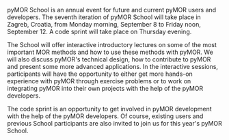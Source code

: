 <!--
.. title: Welcome
.. slug: welcome
.. date: 2025-05-29
.. type: text
-->

pyMOR School is an annual event for future and current pyMOR users and
developers.
The seventh iteration of pyMOR School will take place in Zagreb, Croatia, from
Monday morning, September 8 to Friday noon, September 12.
A code sprint will take place on Thursday evening.

The School will offer interactive introductory lectures on some of the most
important MOR methods and how to use these methods with pyMOR.
We will also discuss pyMOR's technical design, how to contribute to pyMOR and
present some more advanced applications.
In the interactive sessions, participants will have the opportunity to either
get more hands-on experience with pyMOR through exercise problems or to work on
integrating pyMOR into their own projects with the help of the pyMOR developers.

The code sprint is an opportunity to get involved in pyMOR development with the
help of the pyMOR developers.
Of course, existing users and previous School participants are also invited to
join us for this year's pyMOR School.
